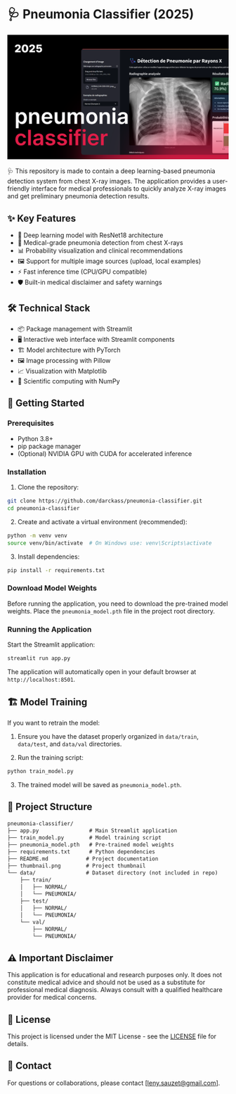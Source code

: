 # 🩺 Pneumonia Classifier (2025)

![Thumbnail](thumbnail.png)

🩺 This repository is made to contain a deep learning-based pneumonia detection system from chest X-ray images. The application provides a user-friendly interface for medical professionals to quickly analyze X-ray images and get preliminary pneumonia detection results.

## ✨ Key Features

- 🧠 Deep learning model with ResNet18 architecture
- 🏥 Medical-grade pneumonia detection from chest X-rays
- 📊 Probability visualization and clinical recommendations
- 🖼️ Support for multiple image sources (upload, local examples)
- ⚡ Fast inference time (CPU/GPU compatible)
- 🛡️ Built-in medical disclaimer and safety warnings

## 🛠️ Technical Stack

- 📦 Package management with Streamlit
- 🖥️ Interactive web interface with Streamlit components
- 🏗️ Model architecture with PyTorch
- 🖼️ Image processing with Pillow
- 📈 Visualization with Matplotlib
- 🔢 Scientific computing with NumPy

## 🚀 Getting Started

### Prerequisites

- Python 3.8+
- pip package manager
- (Optional) NVIDIA GPU with CUDA for accelerated inference

### Installation

1. Clone the repository:
```bash
git clone https://github.com/darckass/pneumonia-classifier.git
cd pneumonia-classifier
```

2. Create and activate a virtual environment (recommended):
```bash
python -m venv venv
source venv/bin/activate  # On Windows use: venv\Scripts\activate
```

3. Install dependencies:
```bash
pip install -r requirements.txt
```

### Download Model Weights

Before running the application, you need to download the pre-trained model weights. Place the `pneumonia_model.pth` file in the project root directory.

### Running the Application

Start the Streamlit application:
```bash
streamlit run app.py
```

The application will automatically open in your default browser at `http://localhost:8501`.

## 🏗️ Model Training

If you want to retrain the model:

1. Ensure you have the dataset properly organized in `data/train`, `data/test`, and `data/val` directories.

2. Run the training script:
```bash
python train_model.py
```

3. The trained model will be saved as `pneumonia_model.pth`.

## 📂 Project Structure

```
pneumonia-classifier/
├── app.py                # Main Streamlit application
├── train_model.py        # Model training script
├── pneumonia_model.pth   # Pre-trained model weights
├── requirements.txt      # Python dependencies
├── README.md            # Project documentation
├── thumbnail.png        # Project thumbnail
└── data/                # Dataset directory (not included in repo)
    ├── train/
    │   ├── NORMAL/
    │   └── PNEUMONIA/
    ├── test/
    │   ├── NORMAL/
    │   └── PNEUMONIA/
    └── val/
        ├── NORMAL/
        └── PNEUMONIA/
```

## ⚠️ Important Disclaimer

This application is for educational and research purposes only. It does not constitute medical advice and should not be used as a substitute for professional medical diagnosis. Always consult with a qualified healthcare provider for medical concerns.

## 📄 License

This project is licensed under the MIT License - see the [LICENSE](LICENSE) file for details.

## 📧 Contact

For questions or collaborations, please contact [leny.sauzet@gmail.com].